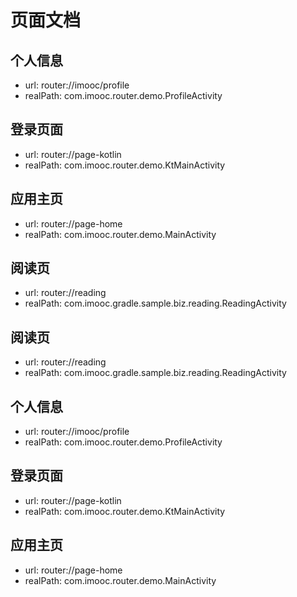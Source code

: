 # 页面文档

## 个人信息 
- url: router://imooc/profile 
- realPath: com.imooc.router.demo.ProfileActivity 

## 登录页面 
- url: router://page-kotlin 
- realPath: com.imooc.router.demo.KtMainActivity 

## 应用主页 
- url: router://page-home 
- realPath: com.imooc.router.demo.MainActivity 

## 阅读页 
- url: router://reading 
- realPath: com.imooc.gradle.sample.biz.reading.ReadingActivity 

## 阅读页 
- url: router://reading 
- realPath: com.imooc.gradle.sample.biz.reading.ReadingActivity 

## 个人信息 
- url: router://imooc/profile 
- realPath: com.imooc.router.demo.ProfileActivity 

## 登录页面 
- url: router://page-kotlin 
- realPath: com.imooc.router.demo.KtMainActivity 

## 应用主页 
- url: router://page-home 
- realPath: com.imooc.router.demo.MainActivity 

